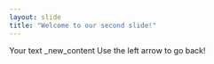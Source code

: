 ```yaml
---
layout: slide
title: "Welcome to our second slide!"
---
```

Your text _new_content
Use the left arrow to go back!
